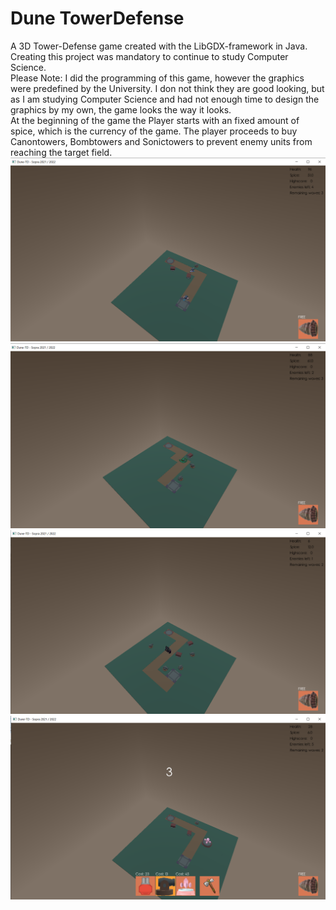 # Dune TowerDefense
A 3D Tower-Defense game created with the LibGDX-framework in Java. Creating this project was mandatory to continue to study Computer Science.  
Please Note: I did the programming of this game, however the graphics were predefined by the University. I don not think they are good looking, but as I am studying Computer Science and had not enough time to design the graphics by my own, the game looks the way it looks.  
At the beginning of the game the Player starts with an fixed amount of spice, which is the currency of the game. The player proceeds to buy Canontowers, Bombtowers and Sonictowers to prevent enemy units from reaching the target field.
![attack](assets/enemyAttack.png)
![harvestEnemy](assets/harvestMachine.png)
![BossUnit](assets/endBoss.png)
![BuyMenu](assets/buyMenu.png)
